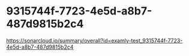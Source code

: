 # 9315744f-7723-4e5d-a8b7-487d9815b2c4
https://sonarcloud.io/summary/overall?id=examly-test_9315744f-7723-4e5d-a8b7-487d9815b2c4
